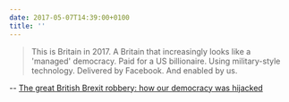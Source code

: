 ```yaml
---
date: 2017-05-07T14:39:00+0100
title: ''
---
```

> This is Britain in 2017. A Britain that increasingly looks like a 'managed' democracy. Paid for a US billionaire. Using military-style technology. Delivered by Facebook. And enabled by us.

-- [The great British Brexit robbery: how our democracy was hijacked](https://www.theguardian.com/technology/2017/may/07/the-great-british-brexit-robbery-hijacked-democracy)
